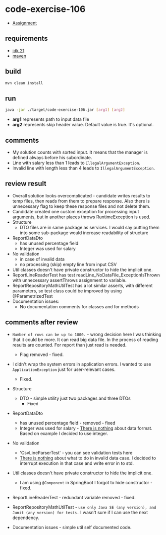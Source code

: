 # code-exercise-106

- [Assignment](./ASSIGNMENT.md)

## requirements

- [jdk 21](https://adoptium.net/)
- [maven](https://maven.apache.org/)

## build

```bash
mvn clean install
```

## run

```bash
java -jar ./target/code-exercise-106.jar [arg1] [arg2]
```

- **arg1** represents path to input data file
- **arg2** represents skip header value. Default value is true. It's optional.

## comments

- My solution counts with sorted input. It means that the manager is defined always before his subordinate.
- Line with salary less than 1 leads to `IllegalArgumentException`.
- Invalid line with length less than 4 leads to `IllegalArgumentException`.

## review result

- Overall solution looks overcomplicated - candidate writes results to temp files, then reads from them to prepare
  response. Also there is unnecessary flag to keep these response files and not delete them.
- Candidate created one custom exception for processing input arguments, but in another places throws RuntimeException
  is used.
- Structure
    - DTO files are in same package as services. I would say putting them into some sub-package would increase
      readability of structure
- ReportDataDto
    - has unused percentage field
    - Integer was used for salary
- No validation
    - in case of invalid data
    - no processing (skip) empty line from input CSV
- Util classes doesn't have private constructor to hide the implicit one.
- ReportLineReaderTest has test readLine_NoDataFile_ExceptionIsThrown with unnecessary assertThrows assignment to
  variable.
- ReportRepositoryMathUtilTest has a lot similar asserts, with different parameters, so test class could be improved by
  using @ParametrizedTest
- Documentation issues:
    - No documentation comments for classes and for methods

## comments after review

- `Number of rows can be up to 1000.` - wrong decision here I was thinking that it could be more. It can read big data
  file. In the process of reading results are counted. For report than just read is needed.
    - Flag removed - fixed.

- I didn't wrap the system errors in application errors. I wanted to use `ApplicationException` just for user-relevant
  cases.
    - Fixed.

- Structure
    - DTO - simple utility just two packages and three DTOs
        - Fixed

- ReportDataDto
    - has unused percentage field - removed - fixed
    - Integer was used for salary - [There is nothing](ASSIGNMENT.md) about data format. Based on example I decided to
      use integer.

- No validation
    - 'CsvLineParserTest' - you can see validation tests here
    - [There is nothing](ASSIGNMENT.md) about what to do in invalid data case. I decided to interrupt execution in that
      case and write error in to std.

- Util classes doesn't have private constructor to hide the implicit one.
    - I am using `@Component` in SpringBoot I forgot to hide constructor - fixed.

- ReportLineReaderTest - redundant variable removed - fixed.

- ReportRepositoryMathUtilTest - `use only Java SE (any version), and Junit (any version) for tests.` I wasn't sure if I
  can use the next dependency.

- Documentation issues - simple util self documented code.
